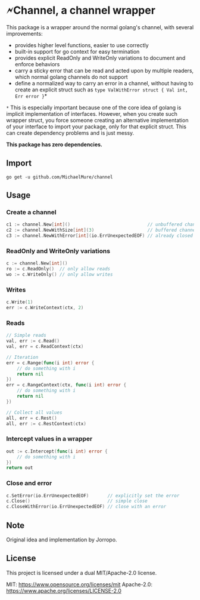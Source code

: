 # 🗲Channel, a channel wrapper

This package is a wrapper around the normal golang's channel, with several improvements:
- provides higher level functions, easier to use correctly
- built-in support for go context for easy termination
- provides explicit ReadOnly and WriteOnly variations to document and enforce behaviors
- carry a sticky error that can be read and acted upon by multiple readers, which normal golang channels do not support
- define a normalized way to carry an error in a channel, without having to create an explicit struct such as `type ValWithError struct { Val int, Err error }`*

`*` This is especially important because one of the core idea of golang is implicit implementation of interfaces. However, when you create such wrapper struct, you force someone creating an alternative implementation of your interface to import your package, only for that explicit struct. This can create dependency problems and is just messy.

**This package has zero dependencies.**

## Import

`go get -u github.com/MichaelMure/channel`

## Usage

### Create a channel

```go
c1 := channel.New[int]()                             // unbuffered channel
c2 := channel.NewWithSize[int](3)                    // buffered channel
c3 := channel.NewWithError[int](io.ErrUnexpectedEOF) // already closed and errored
```

### ReadOnly and WriteOnly variations

```go
c := channel.New[int]()
ro := c.ReadOnly()  // only allow reads
wo := c.WriteOnly() // only allow writes
```

### Writes

```go
c.Write(1)
err := c.WriteContext(ctx, 2)
```

### Reads

```go
// Simple reads
val, err := c.Read()
val, err = c.ReadContext(ctx)

// Iteration
err = c.Range(func(i int) error {
	// do something with i
	return nil
})
err = c.RangeContext(ctx, func(i int) error {
	// do something with i
	return nil
})

// Collect all values
all, err = c.Rest()
all, err := c.RestContext(ctx)
```

### Intercept values in a wrapper

```go
out := c.Intercept(func(i int) error {
	// do something with i
})
return out
```

### Close and error

```go
c.SetError(io.ErrUnexpectedEOF)       // explicitly set the error
c.Close()                             // simple close
c.CloseWithError(io.ErrUnexpectedEOF) // close with an error
```

## Note

Original idea and implementation by Jorropo.

## License

This project is licensed under a dual MIT/Apache-2.0 license.

MIT: https://www.opensource.org/licenses/mit
Apache-2.0: https://www.apache.org/licenses/LICENSE-2.0
